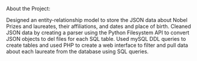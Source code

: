 About the Project:

Designed an entity-relationship model to store the JSON data about Nobel Prizes and laureates, their affiliations, and dates and
place of birth.
Cleaned JSON data by creating a parser using the Python Filesystem API to convert JSON objects to del files for each SQL table.
Used mySQL DDL queries to create tables and used PHP to create a web interface to filter and pull data about each laureate from
the database using SQL queries. 
